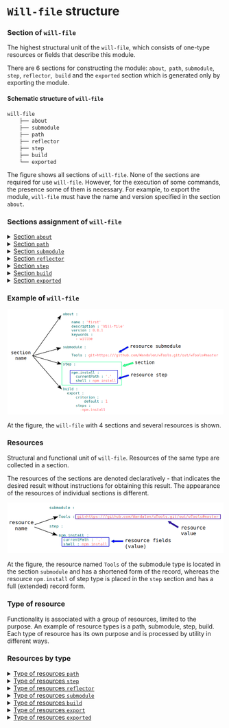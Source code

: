 # `Will-file` structure

### Section of <code>will-file</code>  

The highest structural unit of the <code>will-file</code>, which consists of one-type resources or fields that describe this module.   

There are 6 sections for constructing the module: `about`,` path`, `submodule`,` step`, `reflector`,` build` and the `exported` section which is generated only by exporting the module.

#### Schematic structure of `will-file`

```
will-file
    ├── about
    ├── submodule
    ├── path
    ├── reflector
    ├── step
    ├── build
    └── exported

```

The figure shows all sections of `will-file`. None of the sections are required for use `will-file`. However, for the execution of some commands, the presence some of them is necessary. For example, to export the module, `will-file` must have the name and version specified in the section `about`.

### Sections assignment of `will-file`

<details><summary><a href="./concept/SectionAbout.md">
      Section <code>about</code>
  </a></summary>
  The section has the descriptive information about the module.
</details>
<details><summary><a href="./concept/ResourcePath.md#Section-path">
      Section <code>path</code>
  </a></summary>
  Section has the list of the module paths for quick orientation in its file structure.
</details>
<details><summary><a href="./concept/SectionSubmodule.md">
      Section <code>submodule</code>
  </a></summary>
  The section has an information about submodules.
</details>
<details><summary><a href="./concept/ResourceReflector.md#Section-reflector">
      Section <code>reflector</code>
  </a></summary>
  The section has reflectors. It is a special type of resources for operation on the groups of files.
</details>
<details><summary><a href="./concept/ResourceStep.md#Section-step">
      Section <code>step</code>
  </a></summary>
  The section has steps which could be used by build for building of the module.
</details>
<details><summary><a href="./concept/ResourceBuild.md#Section-build">
      Section <code>build</code>
  </a></summary>
  Resources of the section (build) describe sequence and conditions of procedures of module's building.
</details>
<details><summary><a href="./concept/SectionExported.md">
      Section <code>exported</code>
  </a></summary>
  It is programmatically generated section of <code>out-will-file</code> by exporting a module. It has a list of exported files and it is used by other modules for importing the module.
</details>

### Example of `will-file`   

![will.file.inner.png](./images/will.file.inner.png)  

At the figure, the `will-file` with 4 sections and several resources is shown.

### Resources

Structural and functional unit of <code>will-file</code>. Resources of the same type are collected in a section.

The resources of the sections are denoted declaratively - that indicates the desired result without instructions for obtaining this result.
The appearance of the resources of individual sections is different.

![resource.png](./images/resource.png)  

At the figure, the resource named `Tools` of the submodule type is located in the section `submodule` and has a shortened form of the record, whereas the resource `npm.install` of step type is placed in the `step` section and has a full (extended) record form.

### Type of resource

Functionality is associated with a group of resources, limited to the purpose. An example of resource types is a path, submodule, step, build. Each type of resource has its own purpose and is processed by utility in different ways.

### Resources by type

<details><summary><a href="./ResourcePath.md.md#Resource-path">
    Type of resources <code>path</code>
  </a></summary>
  Describe the file structure of the module, indicating the paths to the files of the module.
</details>
<details><summary><a href="./ResourceStep.md#Resource-step">
    Type of resources <code>step</code>
  </a></summary>
  The resource for the <code>step</code> section, which is an instruction for executing by the utility while constructing of the module. Describe the operations and the desired result. The builds consist of steps.
</details>
<details><summary><a href="./ResourceReflector.md#Resource-reflector">
    Type of resources <code>reflector</code>
  </a></summary>
  Resource of section <code>reflector</code>, technique to describe set of files to perform some operation at it.
</details>
<details><summary><a href="./SubmodulesLocalAndRemote.md">
    Type of resources <code>submodule</code>
  </a></summary>
  They are links to other modules that can be used as submodules of this module.
</details>
<details><summary><a href="./ResourceBuild.md#Resource-build">
    Type of resources <code>build</code>
  </a></summary>
  Contains a list of steps for building a module.
</details>
<details><summary><a href="./ResourceBuild.md#Resource-export">
    Type of resources <code>export</code>
  </a></summary>
  This is a special kind of build, the result of which is the generated `out-will-file` that can be used by another module.
</details>
<details><summary><a href="./SectionExported.md#Section-exported">
    Type of resources <code>exported</code>
  </a></summary>
  This resource is generated when the module is exported and only available in the generated files. The <code>out-will-file</code> has exactly the same amount of resources as <code>exported</code> as the number of times that the module was exported for different exports. Resources of this type include descriptive fields and a list of exported files.
</details>
